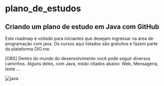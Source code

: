 # plano_de_estudos

## Criando um plano de estudo em Java com GitHub 

Este roadmap é voltado para iniciantes que desejam ingressar na área de programação com java. Os cursos aqui listados são gratuitos e fazem parte da plataforma DIO.me. 

[OBS] Dentro do mundo do desenvolvimento você pode seguir diversos caminhos. Alguns deles, com Java, estão citados abaixo: Web, Mensageria, teste ... 

![java](https://user-images.githubusercontent.com/91624443/194970256-98cc3085-c26d-4b1a-b14e-c14ba50ae196.jpg)
